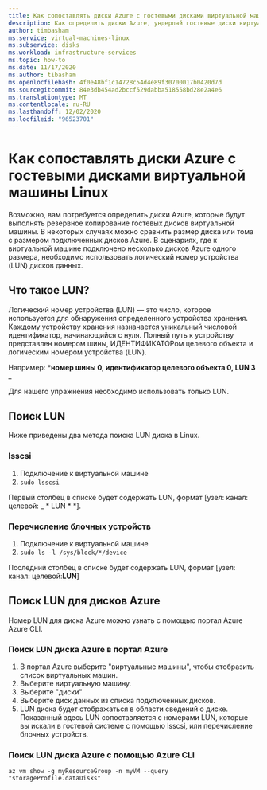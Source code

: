 ```yaml
---
title: Как сопоставлять диски Azure с гостевыми дисками виртуальной машины Linux
description: Как определить диски Azure, ундерлай гостевые диски виртуальной машины Linux.
author: timbasham
ms.service: virtual-machines-linux
ms.subservice: disks
ms.workload: infrastructure-services
ms.topic: how-to
ms.date: 11/17/2020
ms.author: tibasham
ms.openlocfilehash: 4f0e48bf1c14728c54d4e89f30700017b0420d7d
ms.sourcegitcommit: 84e3db454ad2bccf529dabba518558bd28e2a4e6
ms.translationtype: MT
ms.contentlocale: ru-RU
ms.lasthandoff: 12/02/2020
ms.locfileid: "96523701"
---
```

# <a name="how-to-map-azure-disks-to-linux-vm-guest-disks"></a>Как сопоставлять диски Azure с гостевыми дисками виртуальной машины Linux

Возможно, вам потребуется определить диски Azure, которые будут выполнять резервное копирование гостевых дисков виртуальной машины. В некоторых случаях можно сравнить размер диска или тома с размером подключенных дисков Azure. В сценариях, где к виртуальной машине подключено несколько дисков Azure одного размера, необходимо использовать логический номер устройства (LUN) дисков данных. 

## <a name="what-is-a-lun"></a>Что такое LUN?

Логический номер устройства (LUN) — это число, которое используется для обнаружения определенного устройства хранения. Каждому устройству хранения назначается уникальный числовой идентификатор, начинающийся с нуля. Полный путь к устройству представлен номером шины, ИДЕНТИФИКАТОРом целевого объекта и логическим номером устройства (LUN). 

Например: ***номер шины 0, идентификатор целевого объекта 0, LUN 3** _

Для нашего упражнения необходимо использовать только LUN.

## <a name="finding-the-lun"></a>Поиск LUN

Ниже приведены два метода поиска LUN диска в Linux.

### <a name="lsscsi"></a>lsscsi

1. Подключение к виртуальной машине
1. `sudo lsscsi`

Первый столбец в списке будет содержать LUN, формат [узел: канал: целевой: _ * LUN * *].

### <a name="listing-block-devices"></a>Перечисление блочных устройств

1. Подключение к виртуальной машине
1. `sudo ls -l /sys/block/*/device`

Последний столбец в списке будет содержать LUN, формат [узел: канал: целевой:**LUN**]

## <a name="finding-the-lun-for-the-azure-disks"></a>Поиск LUN для дисков Azure

Номер LUN для диска Azure можно узнать с помощью портал Azure Azure CLI.

### <a name="finding-an-azure-disks-lun-in-the-azure-portal"></a>Поиск LUN диска Azure в портал Azure

1. В портал Azure выберите "виртуальные машины", чтобы отобразить список виртуальных машин.
1. Выберите виртуальную машину.
1. Выберите "диски"
1. Выберите диск данных из списка подключенных дисков.
1. LUN диска будет отображаться в области сведений о диске. Показанный здесь LUN сопоставляется с номерами LUN, которые вы искали в гостевой системе с помощью lsscsi, или перечисление блочных устройств.

### <a name="finding-an-azure-disks-lun-using-azure-cli"></a>Поиск LUN диска Azure с помощью Azure CLI

```azurecli-interactive
az vm show -g myResourceGroup -n myVM --query "storageProfile.dataDisks"
```
